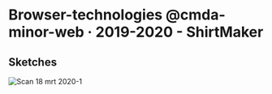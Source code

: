 # Browser-technologies @cmda-minor-web · 2019-2020 - ShirtMaker

## Sketches
![Scan 18 mrt  2020-1](https://user-images.githubusercontent.com/43436118/76963104-c862a780-6920-11ea-9fc2-e4c6752b8a63.jpg)


<!-- Add a link to your live demo in Github Pages 🌐-->

<!-- ☝️ replace this description with a description of your own work -->

<!-- Add a nice image here at the end of the week, showing off your shiny frontend 📸 -->

<!-- Maybe a table of contents here? 📚 -->

<!-- How about a section that describes how to install this project? 🤓 -->

<!-- ...but how does one use this project? What are its features 🤔 -->

<!-- What external data source is featured in your project and what are its properties 🌠 -->

<!-- Maybe a checklist of done stuff and stuff still on your wishlist? ✅ -->

<!-- How about a license here? 📜 (or is it a licence?) 🤷 -->
